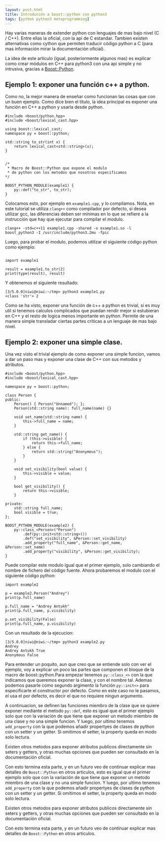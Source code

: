 ```yaml
---
layout: post.html
title: Introduccón a boost::python con python3
tags: [python python3 metaprogramming]
---
```



Hay varias maneras de extender python con lenguajes de mas bajo nivel (C / C++). Entre ellas la oficial, con la api de C estandar. Tambien existen alternativas como cython que permiten traducir código python a C (para mas información mirar la documentación oficial).

La idea de este articulo (igual, posteriormente algunos mas) es explicar como crear módulos en C++ para python3 con una api simple y no intrusiva, gracias a [Boost::Python](http://www.boost.org/doc/libs/1_51_0/libs/python/doc/).

## Ejemplo 1: exponer una función c++ a python.

Como no, la mejor manera de enseñar como funcionan las cosas que con un buen ejemplo. Como dice bien el titulo, la idea principal es exponer una función en C++ a python y usarla desde python.


~~~ { cpp }
#include <boost/python.hpp>
#include <boost/lexical_cast.hpp>

using boost::lexical_cast;
namespace py = boost::python;

std::string to_str(int x) {
    return lexical_cast<std::string>(x);
}


/*
 * Macro de Boost::Python que expone el modulo
 * de python con los metodos que nosotros especificamos
*/

BOOST_PYTHON_MODULE(example1) {
    py::def("to_str", to_str);
}
~~~

Colocamos esto, por ejemplo en `example1.cpp`, y lo compilamos. Nota, en este tutorial se utiliza `clang++` como compilador por defecto, si desea utilizar gcc, las diferencias deben ser mínimas en lo que se refiere a la instrucción que hay que ejecutar para compilar el modulo.

    clang++ -std=c++11 example1.cpp -shared -o example1.so -l boost_python3 -I /usr/include/python3.2mu -fpic

Luego, para probar el modulo, podemos utilizar el siguiente código python como ejemplo:

~~~ { python3 }

import example1

result = example1.to_str(2)
print(type(result), result)
~~~

Y obtenemos el siguiente resultado:

~~~
[3/5.0.0]niwi@niwi:~/tmp> python3 example1.py
<class 'str'> 2
~~~

Como se ha visto, exponer una función de c++ a python es trivial, si es muy util si tenemos calculos complicados que puedan rendir mejor si estubieran en C++ y el resto de logica menos importante en python. Permite de una manera simple transladar ciertas partes criticas a un lenguaje de mas bajo nivel.


## Ejemplo 2: exponer una simple clase.

Una vez visto el trivial ejemplo de como exponer una simple funcion, vamos a dar un paso mas y exponer una clase de C++ con sus metodos y atributos.

~~~ { cpp }
#include <boost/python.hpp>
#include <boost/lexical_cast.hpp>

namespace py = boost::python;

class Person {
public:
    Person() { Person("Unnamed"); };
    Person(std::string name): full_name(name) {}

    void set_name(std::string name) {
        this->full_name = name;
    }

    std::string get_name() {
        if (this->visible) {
            return this->full_name;
        } else {
            return std::string("Anonymous");
        }
    }

    void set_visibility(bool value) {
        this->visible = value;
    }

    bool get_visibility() {
        return this->visible;
    }

private:
    std::string full_name;
    bool visible = true;
};

BOOST_PYTHON_MODULE(example2) {
    py::class_<Person>("Person")
        .def(py::init<std::string>())
        .def("set_visibility", &Person::set_visibility)
        .add_property("full_name", &Person::get_name, &Person::set_name)
        .add_property("visibility", &Person::get_visibility);
}
~~~

Puede compilar este modulo igual que el primer ejemplo, solo cambiando el nombre de fichero del código fuente. Ahora probaremos el modulo con el siguiente código python:

~~~ { python3 }
import example2

p = example2.Person("Andrey")
print(p.full_name)

p.full_name = "Andrey Antukh"
print(p.full_name, p.visibility)

p.set_visibility(False)
print(p.full_name, p.visibility)
~~~

Con un resultado de la ejecucion:

    [3/5.0.0]niwi@niwi:~/tmp> python3 example2.py
    Andrey
    Andrey Antukh True
    Anonymous False

Para entender un poquito, aun que creo que se entiende solo con ver el ejemplo, voy a explicar un poco las partes que componen el bloque de la macro de boost::python.Para empezar tenemos `py::class_<>` con la que indicamos que queremos exponer la clase, y con el nombre tal. Ademas podemos pasarle como segundo argimento la función `py::init<>`  para especificarle el constructor por defecto. Como en este caso no le pasamos, el usa el por defecto, es decir el que no requiere ningun argumento.

A continuacion, se definen las funciones miembro de la clase que se quiere exponer mediante el metodo `py::def`, esto es igual que el primer ejemplo solo que con la variación de que tiene que exponer un metodo miembro de una clase y no una simple funcion. Y luego, por ultimo tenemos `add_property` con la que podemos añadir propertyes de clases de python con un setter y un getter. Si omitimos el setter, la property queda en modo solo lectura.

Existen otros metodos para exponer atributos publicos directamente sin seters y getters, y otras muchas opciones que pueden ser consultado en la documentación oficial.


Con esto termina esta parte, y en un futuro veo de continuar explicar mas detalles de `Boost::Python` en otros articulos, esto es igual que el primer ejemplo solo que con la variación de que tiene que exponer un metodo miembro de una clase y no una simple funcion. Y luego, por ultimo tenemos `add_property` con la que podemos añadir propertyes de clases de python con un setter y un getter. Si omitimos el setter, la property queda en modo solo lectura.

Existen otros metodos para exponer atributos publicos directamente sin seters y getters, y otras muchas opciones que pueden ser consultado en la documentación oficial.


Con esto termina esta parte, y en un futuro veo de continuar explicar mas detalles de `Boost::Python` en otros articulos.
